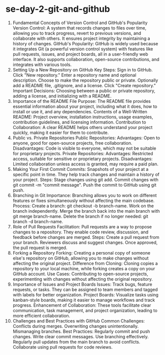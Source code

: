 # se-day-2-git-and-github
1. Fundamental Concepts of Version Control and GitHub's Popularity
Version Control: A system that records changes to files over time, allowing you to track progress, revert to previous versions, and collaborate with others. It ensures project integrity by maintaining a history of changes.
GitHub's Popularity: GitHub is widely used because it integrates Git (a powerful version control system) with features like pull requests, issues, and project boards, all in a user-friendly web interface. It also supports collaboration, open-source contributions, and integrates with various tools.
2. Setting Up a New Repository on GitHub
Key Steps:
Sign in to GitHub.
Click "New repository."
Enter a repository name and optional description.
Choose to make the repository public or private.
Optionally add a README file, .gitignore, and a license.
Click "Create repository."
Important Decisions: Choosing between a public or private repository, adding a license, and initializing with a README.
3. Importance of the README File
Purpose: The README file provides essential information about your project, including what it does, how to install or use it, and any dependencies.
Contents of a Well-Written README: Project overview, installation instructions, usage examples, contribution guidelines, and licensing information.
Contribution to Collaboration: A clear README helps others understand your project quickly, making it easier for them to contribute.
4. Public vs. Private Repositories
Public Repositories:
Advantages: Open to anyone, good for open-source projects, free collaboration.
Disadvantages: Code is visible to everyone, which may not be suitable for proprietary projects.
Private Repositories:
Advantages: Restricted access, suitable for sensitive or proprietary projects.
Disadvantages: Limited collaboration unless access is granted, may require a paid plan.
5. Making Your First Commit
Commits: Snapshots of your project at a specific point in time. They help track changes and maintain a history of your project.
Steps:
Stage changes using git add.
Commit changes with git commit -m "commit message".
Push the commit to GitHub using git push.
6. Branching in Git
Importance: Branching allows you to work on different features or fixes simultaneously without affecting the main codebase.
Process:
Create a branch: git checkout -b branch-name.
Work on the branch independently.
Merge the branch back into the main branch with git merge branch-name.
Delete the branch if no longer needed: git branch -d branch-name.
7. Role of Pull Requests
Facilitation: Pull requests are a way to propose changes to a repository. They enable code review, discussion, and feedback before changes are merged.
Steps:
Create a pull request from your branch.
Reviewers discuss and suggest changes.
Once approved, the pull request is merged.
8. Forking a Repository
Forking: Creating a personal copy of someone else's repository on GitHub, allowing you to make changes without affecting the original project.
Difference from Cloning: Cloning copies a repository to your local machine, while forking creates a copy on your GitHub account.
Use Cases: Contributing to open-source projects, experimenting with changes without affecting the original repository.
9. Importance of Issues and Project Boards
Issues: Track bugs, feature requests, or tasks. They can be assigned to team members and tagged with labels for better organization.
Project Boards: Visualize tasks using kanban-style boards, making it easier to manage workflows and track progress.
Enhancement of Collaboration: These tools facilitate clear communication, task management, and project organization, leading to more efficient collaboration.
10. Challenges and Best Practices with GitHub
Common Challenges:
Conflicts during merges.
Overwriting changes unintentionally.
Mismanaging branches.
Best Practices:
Regularly commit and push changes.
Write clear commit messages.
Use branching effectively.
Regularly pull updates from the main branch to avoid conflicts.
Collaborate using pull requests for code reviews.
